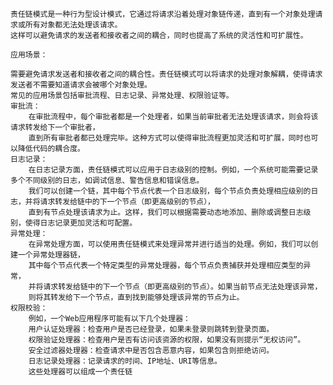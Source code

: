     责任链模式是一种行为型设计模式，它通过将请求沿着处理对象链传递，直到有一个对象处理请求或所有对象都无法处理该请求。
    这样可以避免请求的发送者和接收者之间的耦合，同时也提高了系统的灵活性和可扩展性。

    应用场景：
    
    需要避免请求发送者和接收者之间的耦合性。责任链模式可以将请求的处理对象解耦，使得请求发送者不需要知道请求会被哪个对象处理。
    常见的应用场景包括审批流程、日志记录、异常处理、权限验证等。
    审批流：
        在审批流程中，每个审批者都是一个处理者，如果当前审批者无法处理该请求，则会将该请求转发给下一个审批者，
        直到所有审批者都已处理完毕。这种方式可以使得审批流程更加灵活和可扩展，同时也可以降低代码的耦合度。
    日志记录：
        在日志记录方面，责任链模式可以应用于日志级别的控制。例如，一个系统可能需要记录多个不同级别的日志，如调试信息、警告信息和错误信息。
        我们可以创建一个链，其中每个节点代表一个日志级别，每个节点负责处理相应级别的日志，并将请求转发给链中的下一个节点（即更高级别的节点），
        直到有节点处理该请求为止。这样，我们可以根据需要动态地添加、删除或调整日志级别，使得日志记录更加灵活和可配置。
    异常处理：
        在异常处理方面，可以使用责任链模式来处理异常并进行适当的处理。例如，我们可以创建一个异常处理器链，
        其中每个节点代表一个特定类型的异常处理器，每个节点负责捕获并处理相应类型的异常，
        并将请求转发给链中的下一个节点（即更高级别的节点）。如果当前节点无法处理该异常，
        则将其转发给下一个节点，直到找到能够处理该异常的节点为止。
    权限校验：
        例如，一个Web应用程序可能有以下几个处理器：
        用户认证处理器：检查用户是否已经登录，如果未登录则跳转到登录页面。
        权限验证处理器：检查用户是否有访问该资源的权限，如果没有则提示“无权访问”。
        安全过滤器处理器：检查请求中是否包含恶意内容，如果包含则拒绝访问。
        日志记录处理器：记录请求的时间、IP地址、URI等信息。
        这些处理器可以组成一个责任链

